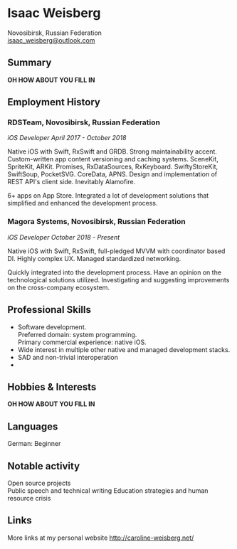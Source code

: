 # Isaac Weisberg
Novosibirsk, Russian Federation  
isaac_weisberg@outlook.com  
## Summary

__OH HOW ABOUT YOU FILL IN__  

## Employment History

### **RDSTeam, Novosibirsk, Russian Federation**
*iOS Developer April 2017 - October 2018*

Native iOS with Swift, RxSwift and GRDB. Strong maintainability accent. Custom-written app content versioning and caching systems. SceneKit, SpriteKit, ARKit. Promises, RxDataSources, RxKeyboard. SwiftyStoreKit, SwiftSoup, PocketSVG. CoreData, APNS. Design and implementation of REST API's client side. Inevitably Alamofire.

6+ apps on App Store. Integrated a lot of development solutions that simplified and enhanced the development process.

### **Magora Systems, Novosibirsk, Russian Federation**  
*iOS Developer October 2018 - Present*

Native iOS with Swift, RxSwift, full-pledged MVVM with coordinator based DI. Highly complex UX. Managed standardized networking.

Quickly integrated into the development process. Have an opinion on the technological solutions utilized. Investigating and suggesting improvements on the cross-company ecosystem.

## Professional Skills

- Software development.  
Preferred domain: system programming.  
Primary commercial experience: native iOS.  
- Wide interest in multiple other native and managed development stacks. 
- SAD and non-trivial interoperation
- 

## Hobbies & Interests

__OH HOW ABOUT YOU FILL IN__  

## Languages

German:	Beginner  

## Notable activity

Open source projects  
Public speech and technical writing
Education strategies and human resource crisis  

## Links

More links at my personal website http://caroline-weisberg.net/
